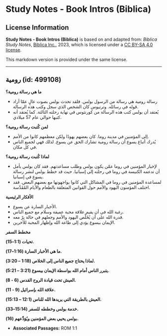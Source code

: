 # Study Notes - Book Intros (Biblica)

## License Information

**Study Notes - Book Intros (Biblica)** is based on and adapted from: _Biblica Study Notes_, [Biblica Inc.](https://www.biblica.com/), 2023, which is licensed under a [CC BY-SA 4.0 license](https://creativecommons.org/licenses/by-sa/4.0/legalcode.en).

This markdown version is provided under the same license.



--------------------------------

## رومية (id: 499108)

**ما هي رسالة رومية؟**

* رسالة رومية هي رسالة من الرسول بولس. فلقد تحدث بولس بصوت عالٍ عمّا أراد قوله في رسائله. وترتيوس كان الشخص الذي سجل وكتب هذه الرسالة.
* يُعتقد أن بولس كتب هذه الرسالة من كورنثوس في نهاية رحلته الثالثة. كما يُعتقد أنه كتبها حوالي عام 57 ميلادي.

**لمن كُتبت رسالة رومية؟**

* إلى المؤمنين في مدينة روما. كان بعضهم يهودًا ولكن معظمهم كانوا من الأمم.
* يُدرك أتباع يسوع أن رسالة رومية تشارك الحق عن يسوع. لذلك فهي لجميع الناس في كل مكان.

**لماذا كُتبت رسالة رومية؟**

* لإخبار المؤمنين في روما عمّن يكون بولس وطلب مساعدتهم. فقد كان بولس يأمل أن تدعمه الكنيسة في روما في رحلته إلى إسبانيا. حيث قد خطط بولس لنشر رسالة يسوع في إسبانيا.
* لمساعدة المؤمنين في روما في المشاكل التي كانوا يواجهونها مع بعضهم البعض. فقد اختلف المؤمنون اليهود والأمم حول القوانين المتعلقة بالطعام والأيام المُقَدَّسة.

**الأفكار الرئيسية**

* الأخبار السارة عن يسوع.
* رغبة الله في أن يقيم علاقة محبة عميقة وسلام مع جميع الناس.
* قدرة الله على أن يُخَلِّص اليهود والأمم وجعلهم في حالة بِرّ معه.
* الإيمان بيسوع يؤدي إلى طاعة الله وإظهار المحبة للآخرين.

**مخطط السفر**

**تحيات (1:1–15\).**

**ما هي الأخبار السارة (1:16–17\).**

**لماذا يحتاج جميع الناس إلى الخلاص (1:18 – 3:20\).**

**يتبرر الناس أمام الله بواسطة الإيمان بيسوع (3:21 – 5:21\).**

**العيش تحت قيادة الروح القدس (6 \- 8\).**

**علاقة الله بإسرائيل (9 \- 11\).**

**العيش بالطريقة التي يريدها الله للناس (12:1 – 15:13\).**

**خدمة بولس وخططه للسفر (15:14–33\).**

**بولس يحيي بعض المؤمنين ويُوَدِّعهم (16\).**

* **Associated Passages:** ROM 1:1

